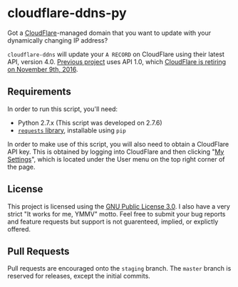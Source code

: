 # cloudflare-ddns-py

Got a [CloudFlare](https://www.cloudflare.com)-managed domain that you
want to update with your dynamically changing IP address?

`cloudflare-ddns` will update your `A RECORD` on CloudFlare using their
latest API, version 4.0.  [Previous project](https://bitbucket.org/sohmc/cloudflare-ddns-git)
uses API 1.0, which [CloudFlare is retiring on November 9th,
2016](https://blog.cloudflare.com/sunsetting-api-v1-in-favor-of-cloudflares-current-client-api-api-v4/).


## Requirements

In order to run this script, you'll need:
* Python 2.7.x (This script was developed on 2.7.6)
* [`requests` library](http://docs.python-requests.org/en/master/), installable using `pip`

In order to make use of this script, you will also need to obtain a
CloudFlare API key.  This is obtained by logging into CloudFlare and
then clicking "[My Settings](https://www.cloudflare.com/a/account/my-account)", 
which is located under the User menu on the top right corner of the 
page.


## License

This project is licensed using the [GNU Public License
3.0](https://www.gnu.org/licenses/gpl-3.0.en.html).  I also have a very
strict "It works for me, YMMV" motto.  Feel free to submit your bug
reports and feature requests but support is not guarenteed, implied, or
explictly offered.


## Pull Requests

Pull requests are encouraged onto the `staging` branch.  The `master`
branch is reserved for releases, except the initial commits.
